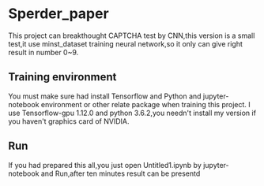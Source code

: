 # Sperder_paper

This project can breakthought CAPTCHA test by CNN,this version is a small test,it use minst_dataset training neural network,so it only can give right result in number 0~9.
## Training environment
You must make sure had install Tensorflow and Python and jupyter-notebook environment or other relate package when training this project.
I use Tensorflow-gpu 1.12.0 and python 3.6.2,you needn't install my version if you haven't graphics card of NVIDIA.
## Run
If you had prepared this all,you just open Untitled1.ipynb by jupyter-notebook and Run,after ten minutes result can be presentd
